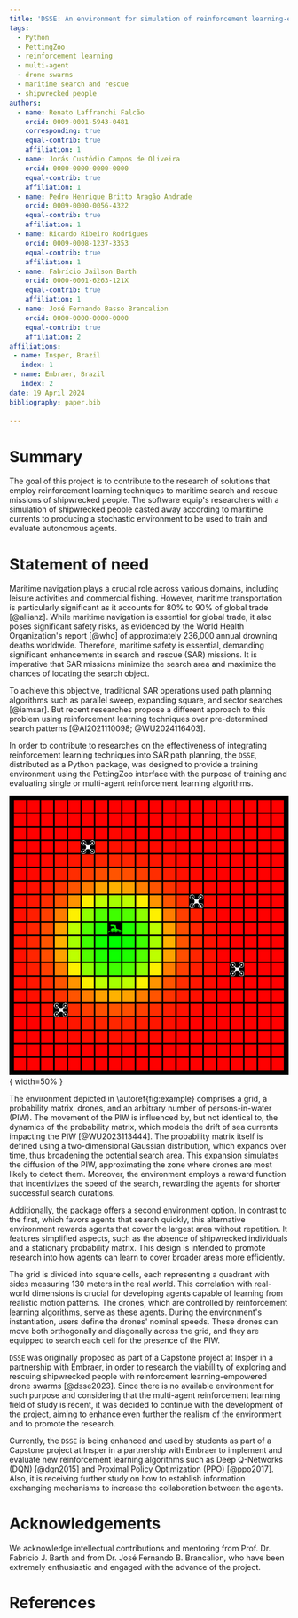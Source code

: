 ```yaml
---
title: 'DSSE: An environment for simulation of reinforcement learning-empowered drone swarm maritime search and rescue missions'
tags:
  - Python
  - PettingZoo
  - reinforcement learning
  - multi-agent
  - drone swarms
  - maritime search and rescue
  - shipwrecked people
authors:
  - name: Renato Laffranchi Falcão
    orcid: 0009-0001-5943-0481
    corresponding: true
    equal-contrib: true
    affiliation: 1
  - name: Jorás Custódio Campos de Oliveira
    orcid: 0000-0000-0000-0000
    equal-contrib: true
    affiliation: 1
  - name: Pedro Henrique Britto Aragão Andrade
    orcid: 0009-0000-0056-4322
    equal-contrib: true
    affiliation: 1
  - name: Ricardo Ribeiro Rodrigues
    orcid: 0009-0008-1237-3353
    equal-contrib: true
    affiliation: 1
  - name: Fabrício Jailson Barth
    orcid: 0000-0001-6263-121X
    equal-contrib: true
    affiliation: 1
  - name: José Fernando Basso Brancalion
    orcid: 0000-0000-0000-0000
    equal-contrib: true
    affiliation: 2
affiliations:
 - name: Insper, Brazil
   index: 1
 - name: Embraer, Brazil
   index: 2
date: 19 April 2024
bibliography: paper.bib

---
```


# Summary

The goal of this project is to contribute to the research of solutions that employ reinforcement learning techniques to maritime search and rescue missions of shipwrecked people. The software equip's researchers with a simulation of shipwrecked people casted away according to maritime currents to producing a stochastic environment to be used to train and evaluate autonomous agents.

# Statement of need

Maritime navigation plays a crucial role across various domains, including leisure activities and commercial fishing. However, maritime transportation is particularly significant as it accounts for 80% to 90% of global trade [@allianz]. While maritime navigation is essential for global trade, it also poses significant safety risks, as evidenced by the World Health Organization's report [@who] of approximately 236,000 annual drowning deaths worldwide. Therefore, maritime safety is essential, demanding significant enhancements in search and rescue (SAR) missions. It is imperative that SAR missions minimize the search area and maximize the chances of locating the search object.

To achieve this objective, traditional SAR operations used path planning algorithms such as parallel sweep, expanding square, and sector searches [@iamsar]. But recent researches propose a different approach to this problem using reinforcement learning techniques over pre-determined search patterns [@AI2021110098; @WU2024116403].

In order to contribute to researches on the effectiveness of integrating reinforcement learning techniques into SAR path planning, the `DSSE`, distributed as a Python package, was designed to provide a training environment using the PettingZoo interface with the purpose of training and evaluating single or multi-agent reinforcement learning algorithms.

![Simulation environment showcasing the algorithm's execution.\label{fig:example}](docs/pics/dsse-example.png){ width=50% }

The environment depicted in \autoref{fig:example} comprises a grid, a probability matrix, drones, and an arbitrary number of persons-in-water (PIW). The movement of the PIW is influenced by, but not identical to, the dynamics of the probability matrix, which models the drift of sea currents impacting the PIW [@WU2023113444]. The probability matrix itself is defined using a two-dimensional Gaussian distribution, which expands over time, thus broadening the potential search area. This expansion simulates the diffusion of the PIW, approximating the zone where drones are most likely to detect them. Moreover, the environment employs a reward function that incentivizes the speed of the search, rewarding the agents for shorter successful search durations.

Additionally, the package offers a second environment option. In contrast to the first, which favors agents that search quickly, this alternative environment rewards agents that cover the largest area without repetition. It features simplified aspects, such as the absence of shipwrecked individuals and a stationary probability matrix. This design is intended to promote research into how agents can learn to cover broader areas more efficiently.

The grid is divided into square cells, each representing a quadrant with sides measuring 130 meters in the real world. This correlation with real-world dimensions is crucial for developing agents capable of learning from realistic motion patterns. The drones, which are controlled by reinforcement learning algorithms, serve as these agents. During the environment's instantiation, users define the drones' nominal speeds. These drones can move both orthogonally and diagonally across the grid, and they are equipped to search each cell for the presence of the PIW.

`DSSE` was originally proposed as part of a Capstone project at Insper in a partnership with Embraer, in order to research the viabillity of exploring and rescuing shipwrecked people with reinforcement learning-empowered drone swarms [@dsse2023]. Since there is no available environment for such purpose and considering that the multi-agent reinforcement learning field of study is recent, it was decided to continue with the development of the project, aiming to enhance even further the realism of the environment and to promote the research.

Currently, the `DSSE` is being enhanced and used by students as part of a Capstone project at Insper in a partnership with Embraer to implement and evaluate new reinforcement learning algorithms such as Deep Q-Networks (DQN) [@dqn2015] and Proximal Policy Optimization (PPO) [@ppo2017]. Also, it is receiving further study on how to establish information exchanging mechanisms to increase the collaboration between the agents.

# Acknowledgements

We acknowledge intellectual contributions and mentoring from Prof. Dr. Fabrício J. Barth and from Dr. José Fernando B. Brancalion, who have been extremely enthusiastic and engaged with the advance of the project.

# References
